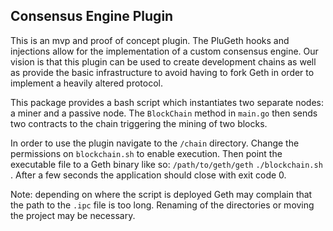 ## Consensus Engine Plugin

This is an mvp and proof of concept plugin. The PluGeth hooks and injections allow for the implementation of a custom consensus engine. Our vision is that this plugin can be used to create development chains as well as provide the basic infrastructure to avoid having to fork Geth in order to implement a heavily altered protocol. 

This package provides a bash script which instantiates two separate nodes: a miner and a passive node. The `BlockChain` method in `main.go` then sends two contracts to the chain triggering the mining of two blocks. 

In order to use the plugin navigate to the `/chain` directory. Change the permissions on `blockchain.sh` to enable execution. Then point the executable file to a Geth binary like so: `/path/to/geth/geth` `./blockchain.sh `.  After a few seconds the application should close with exit code 0. 

Note: depending on where the script is deployed Geth may complain that the path to the `.ipc` file is too long. Renaming of the directories or moving the project may be necessary. 
